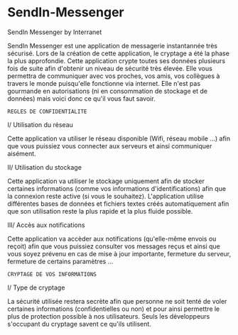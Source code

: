 # SendIn-Messenger
SendIn Messenger by Interranet

SendIn Messenger est une application de messagerie instantannée très sécurisé. Lors de la création de cette application, le cryptage a été la phase la plus approfondie. Cette application crypte toutes ses données plusieurs fois de suite afin d'obtenir un niveau de sécurité très élevée. Elle vous permettra de communiquer avec vos proches, vos amis, vos collègues à travers le monde puisqu'elle fonctionne via internet. Elle n'est pas gourmande en autorisations (ni en consommation de stockage et de données) mais voici donc ce qu'il vous faut savoir.


    REGLES DE CONFIDENTIALITE

  I/ Utilisation du réseau

Cette application va utiliser le réseau disponible (Wifi, réseau mobile ...) afin que vous puissiez vous connecter aux serveurs et ainsi communiquer aisément. 

  II/ Utilisation du stockage
  
Cette application va utiliser le stockage uniquement afin de stocker certaines informations (comme vos informations d'identifications) afin que la connexion reste active (si vous le souhaitez). L'application utilise différentes bases de données et fichiers textes créés automatiquement afin que son utilisation reste la plus rapide et la plus fluide possible.

  III/ Accès aux notifications
  
Cette application va accèder aux notifications (qu'elle-même envois ou reçoit) afin que vous puissiez consulter vos messages reçus et ainsi que vous soyez prévenu en cas de mise à jour importante, fermeture du serveur, fermeture de certains paramètres ...

    CRYPTAGE DE VOS INFORMATIONS

  I/ Type de cryptage
  
La sécurité utilisée restera secrète afin que personne ne soit tenté de voler certaines informations (confidentielles ou non) et pour ainsi permettre le plus de protection possible à nos utilisateurs. Seuls les développeurs s'occupant du cryptage savent ce qu'ils utilisent.
